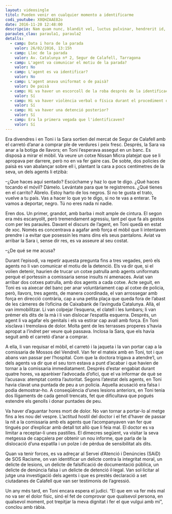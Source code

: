 ```yaml
---
layout: videosingle
titol: Pueden venir en cualquier momento a identificarme
codi_youtube: X0QHZAAE82o
date: 2016-11-20 12:48:00
descripcio: Nam quam nunc, blandit vel, luctus pulvinar, hendrerit id, lorem.
paraules_clau: paraula1, paraula2
detalls:
  - camp: Data i hora de la parada
    valor: 26/02/2016, 13:15h
  - camp: Lloc de la parada
    valor: Av. Catalunya nº 2, Segur de Calafell, Tarragona
  - camp: L'agent va comunicar el motiu de la parada?
    valor: No
  - camp: L'agent es va identificar?
    valor: No
  - camp: L'agent anava uniformat o de paisà?
    valor: De paisà
  - camp: Hi va haver un escorcoll de la roba després de la identificació?
    valor: Sí
  - camp: Hi va haver violència verbal o física durant el procediment d'identificació i registre?
    valor: Sí
  - camp: Hi va haver una detenció posterior?
    valor: Sí
  - camp: Era la primera vegada que l'identificaven?
    valor: Sí
---
```


Era divendres i en Toni i la Sara sortien del mercat de Segur de Calafell amb el carretó d’anar a comprar ple de verdures i peix fresc. Després, la Sara va anar a la botiga de llavors; en Toni l’esperava assegut en un banc. Es disposà a mirar el mòbil. Va veure un cotxe Nissan Micra platejat que se li apropava per darrere, però no en va fer gaire cas. De sobte, dos policies de paisà es van abalançar sobre ell i, plantant la cara a pocs centímetres de la seva, un dels agents li etzibà:

–¿Que haces aquí sentado? Escúchame y haz lo que te digo. ¿Qué haces tocando el móvil? Dámelo. Levántate para que te registremos. ¿Qué tienes en el carrito? Ábrelo. Estoy harto de los negros. Si no te gusta el trato, vuelve a tu país. Vas a hacer lo que yo te digo, si no te vas a enterar. Te vamos a deportar, negro. Tú no eres nada ni nadie.

Eren dos. Un primer, grandot, amb barba i molt ample de cintura. El segon era més escanyolit, però tremendament agressiu, tant pel que fa als gestos com per les paraules. Davant el discurs de l’agent, en Toni quedà en estat de xoc. Només es concentrava a agafar amb força el mòbil que li intentaven prendre i a evitar que posessin les mans dins els seus pantalons. Aviat va arribar la Sara i, sense dir res, es va asseure al seu costat.

–¿De qué se me acusa?

Durant l’episodi, va repetir aquesta pregunta fins a tres vegades, però els agents no li van comunicar el motiu de la detenció. Els va dir que, si el volien detenir, haurien de trucar un cotxe patrulla amb agents uniformats perquè el portessin a comissaria sense insults ni amenaces.
Aviat van arribar dos cotxes patrulla, amb dos agents a cada cotxe. Acte seguit, en Toni es va aixecar del banc per anar voluntàriament cap al cotxe de policia, però, llavors, tres agents, de manera coordinada, el van arrossegar amb força en direcció contrària, cap a una petita plaça que queda fora de l’abast de les càmeres de l’oficina de Caixabank de l’avinguda Catalunya.
Allà, el van immobilitzar. Li van colpejar l’esquena, el clatell i les lumbars; li van prémer els dits de la mà i li van dislocar l’espatlla esquerra. Després, un agent li va agafar els genitals i els va estirar cap avall amb força. En Toni xisclava i tremolava de dolor. Molta gent de les terrasses properes s’havia apropat a l’indret per veure què passava. Inclosa la Sara, que els havia seguit amb el carretó d’anar a comprar.

A ella, li van requisar el mòbil, el carretó i la jaqueta i la van portar cap a la comissaria de Mossos del Vendrell. Van fer el mateix amb en Toni, tot i que abans van passar per l’hospital. Com que la doctora trigava a atendre’l, un dels agents va dir que el seu torn estava a punt d’acabar i que havien de tornar a la comissaria immediatament.
Després d’estar engabiat durant quatre hores, va aparèixer l’advocada d’ofici, que el va informar de què se l’acusava: atemptat contra l’autoritat. Segons l’atestat dels agents, en Toni havia clavat una puntada de peu a un policia. Aquella acusació era falsa i podia demostrar-ho. A conseqüència d’unes lesions anteriors, en Toni tenia dos lligaments de cada genoll trencats, fet que dificultava que pogués estendre els genolls i donar puntades de peu.

Va haver d’aguantar hores mort de dolor. No van tornar a portar-lo al metge fins a les nou del vespre. L’actitud hostil del doctor i el fet d’haver de passar la nit a la comissaria amb els agents que l’acompanyaven van fer que tingués por d’explicar amb detall tot allò que li feia mal. El doctor es va limitar a receptar-li unes pastilles. El dimecres següent, va visitar la seva metgessa de capçalera per obtenir un nou informe, que parla de la dislocació d’una espatlla i un polze i de pèrdua de sensibilitat als dits.

Quan va tenir forces, es va adreçar al Servei d’Atenció i Denúncies (SAiD) de SOS Racisme, on van identificar un delicte contra la integritat moral, un delicte de lesions, un delicte de falsificació de documentació pública, un delicte de denúncia falsa i un delicte de detenció il·legal. Van sol·licitar al jutge una investigació dels agents i que es prestés declaració a set ciutadanes de Calafell que van ser testimonis de l’agressió.

Un any més tard, en Toni encara espera el judici. “El que em va fer més mal no va ser el dolor físic, sinó el fet de comprovar que qualsevol persona, en qualsevol moment, pot trepitjar la meva dignitat i fer el que vulgui amb mi”, conclou amb ràbia.
